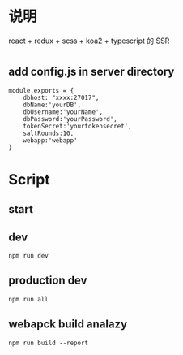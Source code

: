 # 说明
react + redux + scss + koa2 + typescript 的 SSR



# 


## add config.js in server directory
```
module.exports = {
	dbhost: "xxxx:27017",
	dbName:'yourDB',
	dbUsername:'yourName',
	dbPassword:'yourPassword',
	tokenSecret:'yourtokensecret',
	saltRounds:10,
	webapp:'webapp'
}
```

# Script

## start


## dev

```
npm run dev
```

## production dev

```
npm run all

```


## webapck build analazy 

```
npm run build --report
```
